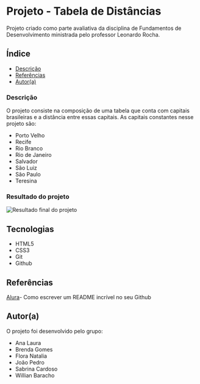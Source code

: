 # Projeto - Tabela de Distâncias
Projeto criado como parte avaliativa da disciplina de Fundamentos de Desenvolvimento ministrada 
pelo professor Leonardo Rocha.

## Índice 

* [Descrição](#descrição)
* [Referências](#Referências)
* [Autor(a)](#autor)

### Descrição 

 O projeto consiste na composição de uma tabela que conta com capitais brasileiras e a distância 
    entre essas capitais. As capitais constantes nesse projeto são:

 * Porto Velho
 * Recife  
 * Rio Branco
 * Rio de Janeiro
 * Salvador 
 * São Luiz 
 * São Paulo
 * Teresina 

 ### Resultado do projeto 
 ![Resultado final do projeto]()

## Tecnologias 

* HTML5
* CSS3
* Git
* Github
## Referências 

[Alura](https://www.alura.com.br/artigos/escrever-bom-readme)- Como escrever um README incrível no seu Github

## Autor(a)

 O projeto foi desenvolvido pelo grupo:
 * Ana Laura
 * Brenda Gomes
 * Flora Natalia
 * João Pedro
 * Sabrina Cardoso
 * Willian Baracho 
